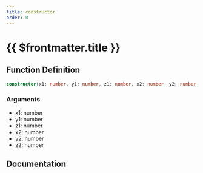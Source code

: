 ```yaml
---
title: constructor
order: 0
---
```


# {{ $frontmatter.title }}

## Function Definition

```ts
constructor(x1: number, y1: number, z1: number, x2: number, y2: number, z2: number);
```

### Arguments

* x1: number
* y1: number
* z1: number
* x2: number
* y2: number
* z2: number

## Documentation

<!--@include: ./parts/constructor.md-->
